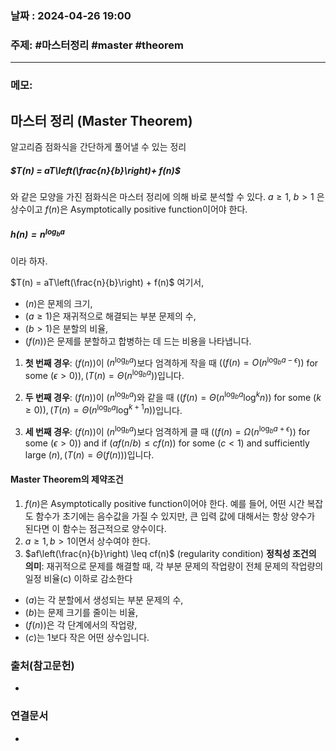 
### 날짜 : 2024-04-26 19:00

### 주제: #마스터정리  #master #theorem

---
### 메모: 
## 마스터 정리 (Master Theorem)
알고리즘 점화식을 간단하게 풀어낼 수 있는 정리
##### $T(n) = aT\left(\frac{n}{b}\right)+ f(n)$
와 같은 모양을 가진 점화식은 마스터 정리에 의해 바로 분석할 수 있다.
$a \ge 1$, $b > 1$ 은 상수이고 $f(n)$은 Asymptotically positive function이어야 한다.
##### $h(n) = n^{\log_{b}{a}}$
이라 하자.

$T(n) = aT\left(\frac{n}{b}\right) + f(n)$
여기서,
- $(n)$은 문제의 크기,
- $(a \geq 1)$은 재귀적으로 해결되는 부분 문제의 수,
- $(b > 1)$은 분할의 비율,
- $(f(n))$은 문제를 분할하고 합병하는 데 드는 비용을 나타냅니다.

1. **첫 번째 경우**: $(f(n))$이 $(n^{\log_b{a}})$보다 엄격하게 작을 때 $((f(n) = O(n^{\log_b{a}-\epsilon}))$ for some $(\epsilon > 0)), (T(n) = \Theta(n^{\log_b{a}}))$입니다.
    
2. **두 번째 경우**: $(f(n))$이 $(n^{\log_b{a}})$와 같을 때 $((f(n) = \Theta(n^{\log_b{a}}\log^k{n}))$ for some $(k \geq 0)), (T(n) = \Theta(n^{\log_b{a}}\log^{k+1}{n}))$입니다.
    
3. **세 번째 경우**: $(f(n))$이 $(n^{\log_b{a}})$보다 엄격하게 클 때 $((f(n) = \Omega(n^{\log_b{a}+\epsilon}))$ for some $(\epsilon > 0))$ and if $(af(n/b) \leq cf(n))$ for some $(c < 1)$ and sufficiently large $(n), (T(n) = \Theta(f(n)))$입니다.

#### Master Theorem의 제약조건
1. $f(n)$은 Asymptotically positive function이어야 한다.
	예를 들어, 어떤 시간 복잡도 함수가 초기에는 음수값을 가질 수 있지만, 큰 입력 값에 대해서는 항상 양수가 된다면 이 함수는 점근적으로 양수이다.
2.  $a \geq 1, b > 1$이면서 상수여야 한다. 
3. $af\left(\frac{n}{b}\right) \leq cf(n)$ (regularity condition)
	**정칙성 조건의 의미**: 재귀적으로 문제를 해결할 때, 각 부분 문제의 작업량이 전체 문제의 작업량의 일정 비율(c) 이하로 감소한다

- $(a)$는 각 분할에서 생성되는 부분 문제의 수,
- $(b)$는 문제 크기를 줄이는 비율,
- $(f(n))$은 각 단계에서의 작업량,
- $(c)$는 1보다 작은 어떤 상수입니다.

### 출처(참고문헌)
-

### 연결문서
-